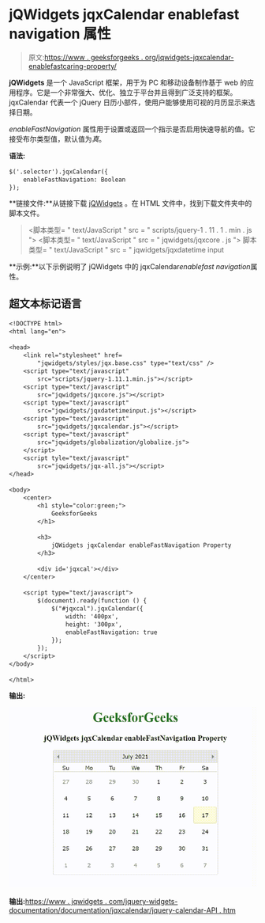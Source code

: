 # jQWidgets jqxCalendar enablefast navigation 属性

> 原文:[https://www . geeksforgeeks . org/jqwidgets-jqxcalendar-enablefastcaring-property/](https://www.geeksforgeeks.org/jqwidgets-jqxcalendar-enablefastnavigation-property/)

**jQWidgets** 是一个 JavaScript 框架，用于为 PC 和移动设备制作基于 web 的应用程序。它是一个非常强大、优化、独立于平台并且得到广泛支持的框架。jqxCalendar 代表一个 jQuery 日历小部件，使用户能够使用可视的月历显示来选择日期。

*enableFastNavigation* 属性用于设置或返回一个指示是否启用快速导航的值。它接受布尔类型值，默认值为*真*。

**语法:**

```
$('.selector').jqxCalendar({
    enableFastNavigation: Boolean
});
```

**链接文件:**从链接下载 [jQWidgets](https://www.jqwidgets.com/download/) 。在 HTML 文件中，找到下载文件夹中的脚本文件。

> <link rel="”stylesheet”" href="”jqwidgets/styles/jqx.base.css”" type="”text/css”">
> <脚本类型= " text/JavaScript " src = " scripts/jquery-1 . 11 . 1 . min . js "></脚本>
> <脚本类型= " text/JavaScript " src = " jqwidgets/jqxcore . js "></脚本>
> 脚本类型= " text/JavaScript " src = " jqwidgets/jqxdatetime input

**示例:**以下示例说明了 jQWidgets 中的 jqxCalendar*enablefast navigation*属性。

## 超文本标记语言

```
<!DOCTYPE html>
<html lang="en">

<head>
    <link rel="stylesheet" href=
        "jqwidgets/styles/jqx.base.css" type="text/css" />
    <script type="text/javascript" 
        src="scripts/jquery-1.11.1.min.js"></script>
    <script type="text/javascript" 
        src="jqwidgets/jqxcore.js"></script>
    <script type="text/javascript" 
        src="jqwidgets/jqxdatetimeinput.js"></script>
    <script type="text/javascript" 
        src="jqwidgets/jqxcalendar.js"></script>
    <script type="text/javascript" 
        src="jqwidgets/globalization/globalize.js">
    </script>
    <script tyle="text/javascript" 
        src="jqwidgets/jqx-all.js"></script>
</head>

<body>
    <center>
        <h1 style="color:green;">
            GeeksforGeeks
        </h1>

        <h3>
            jQWidgets jqxCalendar enableFastNavigation Property
        </h3>

        <div id='jqxcal'></div>
    </center>

    <script type="text/javascript">
        $(document).ready(function () {
            $("#jqxcal").jqxCalendar({
                width: '400px',
                height: '300px',
                enableFastNavigation: true
            });
        });
    </script>
</body>

</html>
```

**输出:**

![](img/59cdb46d836662ba0400096781370aa9.png)

**输出:**[https://www . jqwidgets . com/jquery-widgets-documentation/documentation/jqxcalendar/jquery-calendar-API . htm](https://www.jqwidgets.com/jquery-widgets-documentation/documentation/jqxcalendar/jquery-calendar-api.htm)